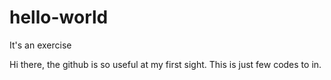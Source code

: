 # hello-world
It's an exercise

Hi there, the github is so useful at my first sight.
This is just few codes to in.
